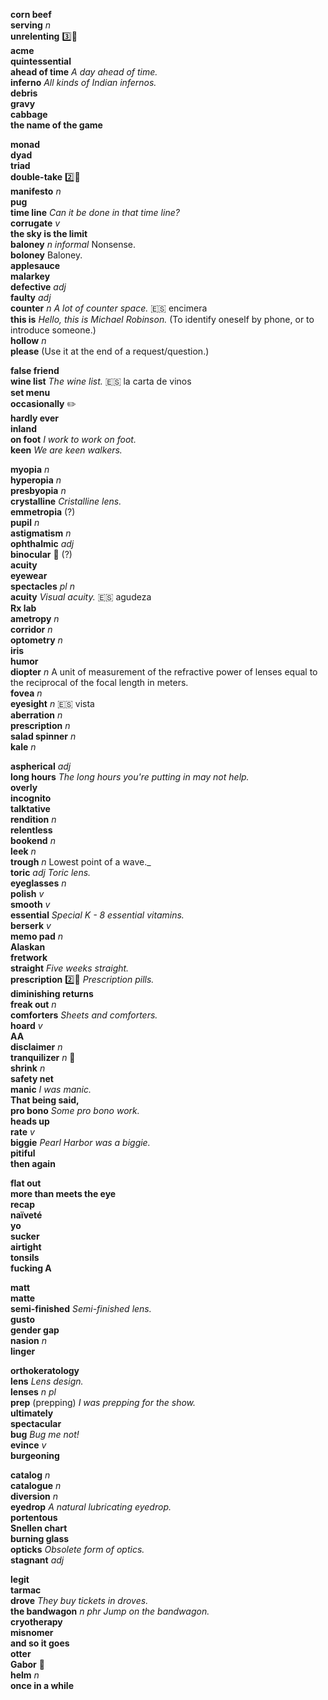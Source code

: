 
__corn beef__  
__serving__ _n_  
__unrelenting__ :three::hammer:  
__acme__  
__quintessential__  
__ahead of time__ _A day ahead of time._  
__inferno__ _All kinds of Indian infernos._  
__debris__  
__gravy__  
__cabbage__  
__the name of the game__  

__monad__  
__dyad__  
__triad__  
__double-take__ :two::hammer:  
__manifesto__ _n_  
__pug__  
__time line__ _Can it be done in that time line?_  
__corrugate__ _v_  
__the sky is the limit__  
__baloney__ _n informal_ Nonsense.  
__boloney__ Baloney.  
__applesauce__  
__malarkey__  
__defective__ _adj_  
__faulty__ _adj_  
__counter__ _n_ _A lot of counter space._ :es: encimera  
__this is__ _Hello, this is Michael Robinson._ (To identify oneself by phone, or to introduce someone.)  
__hollow__ _n_  
__please__ (Use it at the end of a request/question.)  

__false friend__  
__wine list__ _The wine list._ :es: la carta de vinos  
__set menu__  
__occasionally__ :pencil2:  
__hardly ever__  
__inland__  
__on foot__ _I work to work on foot._  
__keen__ _We are keen walkers._  

__myopia__ _n_  
__hyperopia__ _n_  
__presbyopia__ _n_  
__crystalline__ _Cristalline lens._  
__emmetropia__ (?)  
__pupil__ _n_  
__astigmatism__ _n_  
__ophthalmic__ _adj_  
__binocular__ :mega: (?)  
__acuity__  
__eyewear__  
__spectacles__ _pl n_  
__acuity__ _Visual acuity._ :es: agudeza  
__Rx lab__  
__ametropy__ _n_  
__corridor__ _n_  
__optometry__ _n_  
__iris__  
__humor__  
__diopter__ _n_ A unit of measurement of the refractive power of lenses equal to the reciprocal of the focal length in meters.  
__fovea__ _n_  
__eyesight__ _n_ :es: vista  
__aberration__ _n_  
__prescription__ _n_  
__salad spinner__ _n_  
__kale__ _n_  

__aspherical__ _adj_  
__long hours__ _The long hours you're putting in may not help._  
__overly__  
__incognito__  
__talktative__  
__rendition__ _n_  
__relentless__  
__bookend__ _n_  
__leek__ _n_  
__trough__ _n_ Lowest point of a wave._  
__toric__ _adj_ _Toric lens._  
__eyeglasses__ _n_  
__polish__ _v_  
__smooth__ _v_  
__essential__ _Special K - 8 essential vitamins._  
__berserk__ _v_  
__memo pad__ _n_  
__Alaskan__  
__fretwork__  
__straight__ _Five weeks straight._  
__prescription__ :two::hammer: _Prescription pills._  
__diminishing returns__  
__freak out__ _n_  
__comforters__ _Sheets and comforters._  
__hoard__ _v_  
__AA__  
__disclaimer__ _n_  
__tranquilizer__ _n_ :mega:  
__shrink__ _n_  
__safety net__  
__manic__ _I was manic._  
__That being said,__  
__pro bono__ _Some pro bono work._  
__heads up__  
__rate__ _v_  
__biggie__ _Pearl Harbor was a biggie._  
__pitiful__  
__then again__  

__flat out__  
__more than meets the eye__  
__recap__  
__naïveté__  
__yo__  
__sucker__  
__airtight__  
__tonsils__  
__fucking A__  

__matt__  
__matte__  
__semi-finished__ _Semi-finished lens._  
__gusto__  
__gender gap__  
__nasion__ _n_  
__linger__  

__orthokeratology__  
__lens__ _Lens design._  
__lenses__ _n pl_  
__prep__ (prepping) _I was prepping for the show._  
__ultimately__  
__spectacular__  
__bug__ _Bug me not!_  
__evince__ _v_  
__burgeoning__  

__catalog__ _n_  
__catalogue__ _n_  
__diversion__ _n_  
__eyedrop__ _A natural lubricating eyedrop._  
__portentous__  
__Snellen chart__  
__burning glass__  
__opticks__ _Obsolete form of optics._  
__stagnant__ _adj_  

__legit__  
__tarmac__  
__drove__ _They buy tickets in droves._  
__the bandwagon__ _n phr_ _Jump on the bandwagon._  
__cryotherapy__  
__misnomer__  
__and so it goes__  
__otter__  
__Gabor__ :mega:  
__helm__ _n_  
__once in a while__  
